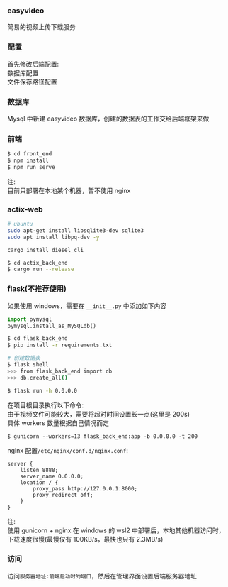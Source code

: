 
### easyvideo

简易的视频上传下载服务





### 配置   

首先修改后端配置:   
数据库配置    
文件保存路径配置   


### 数据库

Mysql 中新建 easyvideo 数据库，创建的数据表的工作交给后端框架来做



### 前端


```bash
$ cd front_end
$ npm install
$ npm run serve
```

注:    
目前只部署在本地某个机器，暂不使用 nginx 


### actix-web

```sh
# ubuntu
sudo apt-get install libsqlite3-dev sqlite3
sudo apt install libpq-dev -y

cargo install diesel_cli
```

```sh
$ cd actix_back_end
$ cargo run --release
```




### flask(不推荐使用)   

如果使用 windows，需要在 `__init__.py` 中添加如下内容 

```py
import pymysql
pymysql.install_as_MySQLdb()
```


```bash
$ cd flask_back_end
$ pip install -r requirements.txt

# 创建数据表
$ flask shell
>>> from flask_back_end import db
>>> db.create_all()

$ flask run -h 0.0.0.0
```

在项目根目录执行以下命令:   
由于视频文件可能较大，需要将超时时间设置长一点(这里是 200s)    
具体 workers 数量根据自己情况而定  


```
$ gunicorn --workers=13 flask_back_end:app -b 0.0.0.0 -t 200
```

nginx 配置`/etc/nginx/conf.d/nginx.conf`:   

```
server {
    listen 8888;
    server_name 0.0.0.0;
    location / {
        proxy_pass http://127.0.0.1:8000;
		proxy_redirect off;
    }
}
```

注:     
使用 gunicorn + nginx 在 windows 的 wsl2 中部署后，本地其他机器访问时，下载速度很慢(最慢仅有 100KB/s，最快也只有 2.3MB/s)      




### 访问

访问`服务器地址:前端启动时的端口`，然后在管理界面设置后端服务器地址
     
